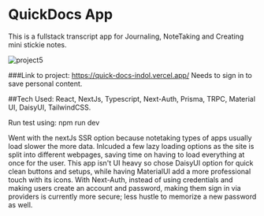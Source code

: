 # QuickDocs App 

This is a fullstack transcript app for Journaling, NoteTaking and Creating mini stickie notes. 

![project5](https://user-images.githubusercontent.com/55498566/225809952-7eeb5cfb-14d4-461d-875a-a88209e7bb1a.png)


###Link to project: https://quick-docs-indol.vercel.app/
Needs to sign in to save personal content. 


##Tech Used: 
React, NextJs, Typescript, Next-Auth, Prisma, TRPC, Material UI, DaisyUI, TailwindCSS. 

Run test using: npm run dev 

Went with the nextJs SSR option because notetaking types of apps usually load slower the more data. Inlcuded a few lazy loading options as the site is split into different webpages, saving time on having to load everything at once for the user. This app isn't UI heavy so chose DaisyUI option for quick clean buttons and setups, while having MaterialUI add a more professional touch with its icons. With Next-Auth, instead of using credentials and making users create an account and password, making them sign in via providers is currently more secure; less hustle to memorize a new password as well. 


